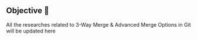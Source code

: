 ## Objective 🎯

All the researches related to 3-Way Merge & Advanced Merge Options in Git will be updated here
